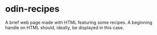 # odin-recipes

A brief web page made with HTML featuring some recipes. A beginning handle on HTML should, ideally, be displayed in this case.